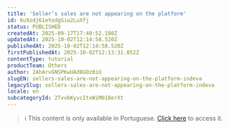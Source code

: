 ```yaml
---
title: 'Seller’s sales are not appearing on the platform'
id: 6u9zdj61eYodgGiw2LuXfj
status: PUBLISHED
createdAt: 2025-09-17T17:40:52.198Z
updatedAt: 2025-10-02T12:14:58.520Z
publishedAt: 2025-10-02T12:14:58.520Z
firstPublishedAt: 2025-10-02T12:13:31.052Z
contentType: tutorial
productTeam: Others
author: 2AhArvGNSPKwUAd8GOz0iU
slugEN: sellers-sales-are-not-appearing-on-the-platform-indeva
legacySlug: sellers-sales-are-not-appearing-on-the-platform-indeva
locale: en
subcategoryId: 2TvvbKyvcItxWiM018erXt
---
```


> ℹ️ This content is only available in Portuguese. [Click here](/pt/tutorial/vendas-de-vendedor-nao-aparecem-na-plataforma-indeva--6u9zdj61eYodgGiw2LuXfj) to access it.
